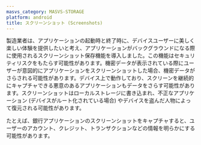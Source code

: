 ```yaml
---
masvs_category: MASVS-STORAGE
platform: android
title: スクリーンショット (Screenshots)
---
```


製造業者は、アプリケーションの起動時と終了時に、デバイスユーザーに美しく楽しい体験を提供したいと考え、アプリケーションがバックグラウンドになる際に使用されるスクリーンショット保存機能を導入しました。この機能はセキュリティリスクをもたらす可能性があります。機密データが表示されている際にユーザーが意図的にアプリケーションをスクリーンショットした場合、機密データがさらされる可能性があります。デバイス上で動作しており、スクリーンを継続的にキャプチャできる悪意のあるアプリケーションもデータをさらす可能性があります。スクリーンショットはローカルストレージに書き込まれ、不正なアプリケーション (デバイスがルート化されている場合) やデバイスを盗んだ人物によって復元される可能性があります。

たとえば、銀行アプリケーションのスクリーンショットをキャプチャすると、ユーザーのアカウント、クレジット、トランザクションなどの情報を明らかにする可能性があります。
